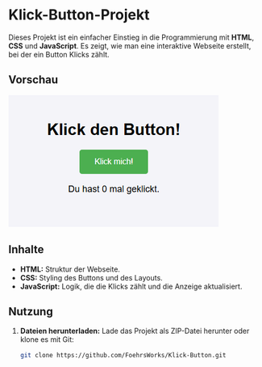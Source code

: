 # Klick-Button-Projekt

Dieses Projekt ist ein einfacher Einstieg in die Programmierung mit **HTML**, **CSS** und **JavaScript**. Es zeigt, wie man eine interaktive Webseite erstellt, bei der ein Button Klicks zählt.

## Vorschau
![Screenshot des Klick-Buttons](https://github.com/FoehrsWorks/Klick-Button/blob/main/Screenshot.png?raw=true)

## Inhalte
- **HTML:** Struktur der Webseite.
- **CSS:** Styling des Buttons und des Layouts.
- **JavaScript:** Logik, die die Klicks zählt und die Anzeige aktualisiert.

## Nutzung
1. **Dateien herunterladen:** Lade das Projekt als ZIP-Datei herunter oder klone es mit Git:
   ```bash
   git clone https://github.com/FoehrsWorks/Klick-Button.git
